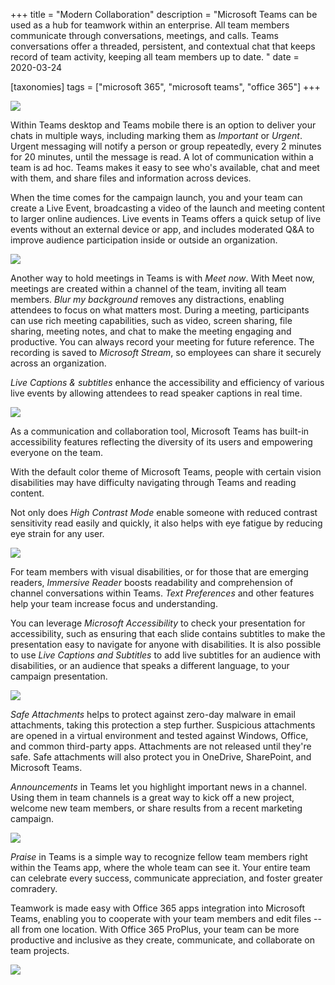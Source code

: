 +++
title = "Modern Collaboration"
description = "Microsoft Teams can be used as a hub for teamwork within an enterprise. All team members communicate through conversations, meetings, and calls. Teams conversations offer a threaded, persistent, and contextual chat that keeps record of team activity, keeping all team members up to date. "
date = 2020-03-24

[taxonomies]
tags = ["microsoft 365", "microsoft teams", "office 365"]
+++

![](https://o365hq.com/images/715.png)

Within Teams desktop and Teams mobile there is an option to deliver
your chats in multiple ways, including marking them as *Important* or
*Urgent*. Urgent messaging will notify a person or group repeatedly,
every 2 minutes for 20 minutes, until the message is read. A lot of
communication within a team is ad hoc. Teams makes it easy to see who's
available, chat and meet with them, and share files and information
across devices.

When the time comes for the campaign launch, you and your team can
create a Live Event, broadcasting a video of the launch and meeting
content to larger online audiences. Live events in Teams offers a quick
setup of live events without an external device or app, and includes
moderated Q&A to improve audience participation inside or outside an
organization.

![](https://o365hq.com/images/713.png)

Another way to hold meetings in Teams is with *Meet now*. With Meet now,
meetings are created within a channel of the team, inviting all team
members. *Blur my background* removes any distractions, enabling
attendees to focus on what matters most. During a meeting, participants
can use rich meeting capabilities, such as video, screen sharing, file
sharing, meeting notes, and chat to make the meeting engaging and
productive. You can always record your meeting for future reference. The
recording is saved to *Microsoft Stream*, so employees can share it
securely across an organization.

*Live Captions & subtitles* enhance the accessibility and efficiency of
various live events by allowing attendees to read speaker captions in
real time.

![](https://o365hq.com/images/716.png)

As a communication and collaboration tool, Microsoft Teams has built-in
accessibility features reflecting the diversity of its users and
empowering everyone on the team.

With the default color theme of Microsoft Teams, people with certain
vision disabilities may have difficulty navigating through Teams and
reading content.

Not only does *High Contrast Mode* enable someone with reduced contrast
sensitivity read easily and quickly, it also helps with eye fatigue
by reducing eye strain for any user.

![](https://o365hq.com/images/714.png)

For team members with visual disabilities, or for those that are
emerging readers, *Immersive Reader* boosts readability and
comprehension of channel conversations within Teams. *Text Preferences*
and other features help your team increase focus and understanding.

You can leverage *Microsoft Accessibility* to check your presentation
for accessibility, such as ensuring that each slide contains subtitles
to make the presentation easy to navigate for anyone with disabilities.
It is also possible to use *Live Captions and Subtitles* to add live
subtitles for an audience with disabilities, or an audience that speaks
a different language, to your campaign presentation.

![](https://o365hq.com/images/718.png)

*Safe Attachments* helps to protect against zero-day malware in email
attachments, taking this protection a step further. Suspicious
attachments are opened in a virtual environment and tested against
Windows, Office, and common third-party apps. Attachments are not released
until they're safe. Safe attachments will also protect you in OneDrive,
SharePoint, and Microsoft Teams.

*Announcements* in Teams let you highlight important news in a channel.
Using them in team channels is a great way to kick off a new project,
welcome new team members, or share results from a recent marketing
campaign.

![](https://o365hq.com/images/717.png)

*Praise* in Teams is a simple way to recognize fellow team members right
within the Teams app, where the whole team can see it. Your entire team
can celebrate every success, communicate appreciation, and foster
greater comradery.

Teamwork is made easy with Office 365 apps integration into Microsoft
Teams, enabling you to cooperate with your team members and edit files
-- all from one location. With Office 365 ProPlus, your team can be more
productive and inclusive as they create, communicate, and collaborate on
team projects.

![](https://o365hq.com/images/719.png)

